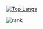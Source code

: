 [![Top Langs](https://github-readme-stats.vercel.app/api/top-langs/?username=LuizAugustoS&langs_count=20&theme=gruvbox&layout=compact)](https://github.com/anuraghazra/github-readme-stats)

![rank](https://github-readme-stats.vercel.app/api?username=LuizAugustoS&show_icons=true&theme=gruvbox)

